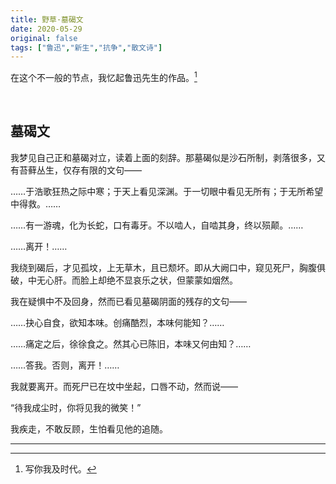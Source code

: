 ```yaml
---
title: 野草·墓碣文 
date: 2020-05-29
original: false
tags: ["鲁迅","新生","抗争","散文诗"]
---
```

在这个不一般的节点，我忆起鲁迅先生的作品。[^1]

<!--more-->
<br>

## 墓碣文

我梦见自己正和墓碣对立，读着上面的刻辞。那墓碣似是沙石所制，剥落很多，又有苔藓丛生，仅存有限的文句——

……于浩歌狂热之际中寒；于天上看见深渊。于一切眼中看见无所有；于无所希望中得救。……

……有一游魂，化为长蛇，口有毒牙。不以啮人，自啮其身，终以殒颠。……

……离开！……

我绕到碣后，才见孤坟，上无草木，且已颓坏。即从大阙口中，窥见死尸，胸腹俱破，中无心肝。而脸上却绝不显哀乐之状，但蒙蒙如烟然。

我在疑惧中不及回身，然而已看见墓碣阴面的残存的文句——

……抉心自食，欲知本味。创痛酷烈，本味何能知？……

……痛定之后，徐徐食之。然其心已陈旧，本味又何由知？……

……答我。否则，离开！……

我就要离开。而死尸已在坟中坐起，口唇不动，然而说——

“待我成尘时，你将见我的微笑！”

我疾走，不敢反顾，生怕看见他的追随。

---
[^1]:写你我及时代。
